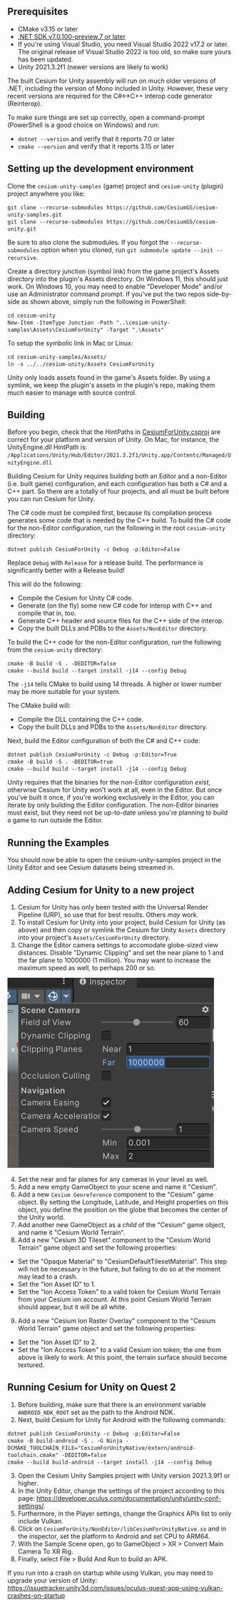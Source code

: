 ## Prerequisites

* CMake v3.15 or later
* [.NET SDK v7.0.100-preview.7 or later](https://dotnet.microsoft.com/en-us/download/dotnet/7.0)
* If you're using Visual Studio, you need Visual Studio 2022 v17.2 or later. The original release of Visual Studio 2022 is too old, so make sure yours has been updated.
* Unity 2021.3.2f1 (newer versions are likely to work)

The built Cesium for Unity assembly will run on much older versions of .NET, including the version of Mono included in Unity. However, these very recent versions are required for the C#<->C++ interop code generator (Reinterop).

To make sure things are set up correctly, open a command-prompt (PowerShell is a good choice on Windows) and run:

* `dotnet --version` and verify that it reports 7.0 or later
* `cmake --version` and verify that it reports 3.15 or later

## Setting up the development environment

Clone the `cesium-unity-samples` (game) project and `cesium-unity` (plugin) project anywhere you like:

```
git clone --recurse-submodules https://github.com/CesiumGS/cesium-unity-samples.git
git clone --recurse-submodules https://github.com/CesiumGS/cesium-unity.git
```

Be sure to also clone the submodules. If you forgot the `--recurse-submodules` option when you cloned, run `git submodule update --init --recursive`.

Create a directory junction (symbol link) from the game project's Assets directory into the plugin's Assets directory. On Windows 11, this should just work. On Windows 10, you may need to enable "Developer Mode" and/or use an Administrator command prompt. If you've put the two repos side-by-side as shown above, simply run the following in PowerShell:

```
cd cesium-unity
New-Item -ItemType Junction -Path "..\cesium-unity-samples\Assets\CesiumForUnity" -Target ".\Assets"
```

To setup the symbolic link in Mac or Linux:

```
cd cesium-unity-samples/Assets/
ln -s ../../cesium-unity/Assets CesiumForUnity
```

Unity only loads assets found in the game's Assets folder. By using a symlink, we keep the plugin's assets in the plugin's repo, making them much easier to manage with source control.

## Building

Before you begin, check that the HintPaths in [CesiumForUnity.csproj](CesiumForUnity/CesiumForUnity.csproj) are correct for your platform and version of Unity. On Mac, for instance, the UnityEngine.dll HintPath is:
`/Applications/Unity/Hub/Editor/2021.3.2f1/Unity.app/Contents/Managed/UnityEngine.dll`

Building Cesium for Unity requires building both an Editor and a non-Editor (i.e. built game) configuration, and each configuration has both a C# and a C++ part. So there are a totally of four projects, and all must be built before you can run Cesium for Unity.

The C# code must be compiled first, because its compilation process generates some code that is needed by the C++ build. To build the C# code for the non-Editor configuration, run the following in the root `cesium-unity` directory:

```
dotnet publish CesiumForUnity -c Debug -p:Editor=False
```

Replace `Debug` with `Release` for a release build. The performance is significantly better with a Release build!

This will do the following:

* Compile the Cesium for Unity C# code.
* Generate (on the fly) some new C# code for interop with C++ and compile that in, too.
* Generate C++ header and source files for the C++ side of the interop.
* Copy the built DLLs and PDBs to the `Assets/NonEditor` directory.

To build the C++ code for the non-Editor configuration, run the following from the `cesium-unity` directory:

```
cmake -B build -S . -DEDITOR=false
cmake --build build --target install -j14 --config Debug
```

The `-j14` tells CMake to build using 14 threads. A higher or lower number may be more suitable for your system.

The CMake build will:

* Compile the DLL containing the C++ code.
* Copy the built DLLs and PDBs to the `Assets/NonEditor` directory.

Next, build the Editor configuration of both the C# and C++ code:

```
dotnet publish CesiumForUnity -c Debug -p:Editor=True
cmake -B build -S . -DEDITOR=true
cmake --build build --target install -j14 --config Debug
```

Unity requires that the binaries for the non-Editor configuration _exist_, otherwise Cesium for Unity won't work at all, even in the Editor. But once you've built it once, if you're working exclusively in the Editor, you can iterate by only building the Editor configuration. The non-Editor binaries must exist, but they need not be up-to-date unless you're planning to build a game to run outside the Editor.

## Running the Examples

You should now be able to open the cesium-unity-samples project in the Unity Editor and see Cesium datasets being streamed in.

## Adding Cesium for Unity to a new project

1. Cesium for Unity has only been tested with the Universal Render Pipeline (URP), so use that for best results. Others _may_ work.
2. To install Cesium for Unity into your project, build Cesium for Unity (as above) and then copy or symlink the Cesium for Unity `Assets` directory into your project's `Assets/CesiumForUnity` directory.
3. Change the Editor camera settings to accomodate globe-sized view distances. Disable "Dynamic Clipping" and set the near plane to 1 and the far plane to 1000000 (1 million). You may want to increase the maximum speed as well, to perhaps 200 or so.

![Camera Settings](Documentation/images/CameraSettings.png)

4. Set the near and far planes for any cameras in your level as well.
5. Add a new empty GameObject to your scene and name it "Cesium".
6. Add a new `Cesium Georeference` component to the "Cesium" game object. By setting the Longitude, Latitude, and Height properties on this object, you define the position on the globe that becomes the center of the Unity world.
7. Add another new GameObject as a _child_ of the "Cesium" game object, and name it "Cesium World Terrain".
8. Add a new "Cesium 3D Tileset" component to the "Cesium World Terrain" game object and set the following properties:
  * Set the "Opaque Material" to "CesiumDefaultTilesetMaterial". This step will not be necessary in the future, but failing to do so at the moment may lead to a crash.
  * Set the "Ion Asset ID" to 1.
  * Set the "Ion Access Token" to a valid token for Cesium World Terrain from your Cesium ion account. At this point Cesium World Terrain should appear, but it will be all white.
9. Add a new "Cesium Ion Raster Overlay" component to the "Cesium World Terrain" game object and set the following properties:
  * Set the "Ion Asset ID" to 2.
  * Set the "Ion Access Token" to a valid Cesium ion token; the one from above is likely to work. At this point, the terrain surface should become textured.

## Running Cesium for Unity on Quest 2

1. Before building, make sure that there is an environment variable `ANDROID_NDK_ROOT` set as the path to the Android NDK. 
2. Next, build Cesium for Unity for Android with the following commands:

```
dotnet publish CesiumForUnity -c Debug -p:Editor=False
cmake -B build-android -S . -G Ninja -DCMAKE_TOOLCHAIN_FILE="CesiumForUnityNative/extern/android-toolchain.cmake" -DEDITOR=false
cmake --build build-android --target install -j14 --config Debug
```
3. Open the Cesium Unity Samples project with Unity version 2021.3.9f1 or higher. 
4. In the Unity Editor, change the settings of the project according to this page: https://developer.oculus.com/documentation/unity/unity-conf-settings/. 
5. Furthermore, in the Player settings, change the Graphics APIs list to only include Vulkan.
6. Click on `CesiumForUnity/NonEditor/libCesiumForUnityNative.so` and in the inspector, set the platform to Android and set CPU to ARM64.
7. With the Sample Scene open, go to GameObject > XR > Convert Main Camera To XR Rig.
8. Finally, select File > Build And Run to build an APK.

If you run into a crash on startup while using Vulkan, you may need to upgrade your version of Unity:
https://issuetracker.unity3d.com/issues/oculus-quest-app-using-vulkan-crashes-on-startup
